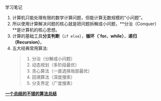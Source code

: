 学习笔记

1. 计算机只能处理有限的数学计算问题，但能计算无数规模的“小问题”。
2. 所以使用计算解决问题的核心就是把问题拆解成小问题，**分治（Conquer）**是计算机的核心思想。
3. 计算的基础工具**分支判断**（`if else`），**循环（`for、while）**，**递归（Recursion）**。
4. 五大经典常用算法: 
    > 1. 分治（分解成小问题）
    > 2. 动态规划（多阶段最优）
    > 3. 贪心算法（一直选择局部最优）
    > 4. 回溯算法（深度搜索）
    > 5. 分支界定（广度搜素）


**[一个总结的不错的算法总结](https://www.cnblogs.com/steven_oyj/category/246990.html)**